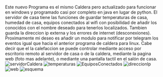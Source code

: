 Este nuevo Programa es el mismo Caldera pero actualizado para funcionar en windows y programado casi por completo en java en lugar de python. El servidor de casa tiene las funciones de guardar temperaturas de casa, humedad de casa, equipos conectados al wifi con posibilidad 
de añadir los conocidos con el nombre deseado para tenerlos localizados. Tambien guarda la direccion ip externa y los errores de internet (desconexiones). Proximamente mi deseo es añadir un modulo para notificar por telegram los eventos igual que hacia el anterior programa
de caldera para linux. Cabe decir que el la calefaccion se puede controlar mediante acceso por escritorio remoto al servidor de casa o de la caldera, mediante la pagina web (foto mas adelante), o mediante una pantalla tactil en el salón de casa.
![servidorCaldera](https://github.com/user-attachments/assets/cffb1653-8035-4e44-96c1-c015d48f79aa)
![temperaturas](https://github.com/user-attachments/assets/f6999e13-8176-4c21-903b-f2f1acb35caa)
![EquiposConectados](https://github.com/user-attachments/assets/8867e5f8-cd50-42b0-8532-0a36506c8ab8)
![direccionIp](https://github.com/user-attachments/assets/e5949336-0cac-4ef4-acfe-bdf85b0d0343)
![web](https://github.com/user-attachments/assets/e469c147-8ede-497d-a61d-8dbe47dcee8a)
![esquema](https://github.com/user-attachments/assets/ac79e68e-fc29-4b2e-afd7-7da58e475c71)


